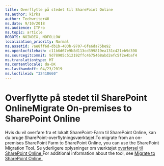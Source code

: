```yaml
---
title: Overflytte på stedet til SharePoint Online
ms.author: kirks
author: Techwriter40
ms.date: 9/10/2018
ms.audience: ITPro
ms.topic: article
ROBOTS: NOINDEX, NOFOLLOW
localization_priority: Normal
ms.assetid: 7ae8ff6d-db1b-403b-9707-6fe6da75be92
ms.openlocfilehash: c11b6d67e9b8d113cd399819ea131c421eb9d398
ms.sourcegitcommit: 9d78905c512192ffc4675468abd2efc5f2e4baf4
ms.translationtype: MT
ms.contentlocale: da-DK
ms.lasthandoff: 04/23/2019
ms.locfileid: "32418660"
---
```

# <a name="migrate-on-premises-to-sharepoint-online"></a><span data-ttu-id="94938-102">Overflytte på stedet til SharePoint Online</span><span class="sxs-lookup"><span data-stu-id="94938-102">Migrate On-premises to SharePoint Online</span></span>

<span data-ttu-id="94938-103">Hvis du vil overføre fra et lokalt SharePoint-Farm til SharePoint Online, kan du bruge SharePoint-overflytningsværktøjet.</span><span class="sxs-lookup"><span data-stu-id="94938-103">To migrate from an on-premises SharePoint Farm to SharePoint Online, you can use the SharePoint Migration Tool.</span></span> <span data-ttu-id="94938-104">Se yderligere oplysninger om værktøjet [overførsel til SharePoint Online.](https://go.microsoft.com/fwlink/?linkid=2019574)</span><span class="sxs-lookup"><span data-stu-id="94938-104">For additional information about the tool, see [Migrate to SharePoint Online.](https://go.microsoft.com/fwlink/?linkid=2019574)</span></span>
  

